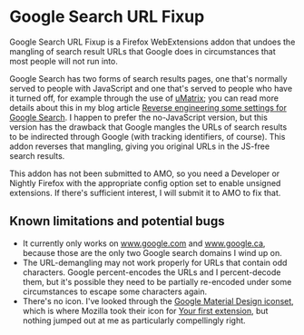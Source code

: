 # Google Search URL Fixup

Google Search URL Fixup is a Firefox WebExtensions addon that undoes the mangling of search result URLs that Google does in circumstances that most people will not run into.

Google Search has two forms of search results pages, one that's normally served to people with JavaScript and one that's served to people who have it turned off, for example through the use of [uMatrix](https://github.com/gorhill/uMatrix); you can read more details about this in my blog article [Reverse engineering some settings for Google Search](https://utcc.utoronto.ca/~cks/space/blog/web/GoogleSearchSettings). I happen to prefer the no-JavaScript version, but this version has the drawback that Google mangles the URLs of search results to be indirected through Google (with tracking identifiers, of course). This addon reverses that mangling, giving you original URLs in the JS-free search results.

This addon has not been submitted to AMO, so you need a Developer or Nightly Firefox with the appropriate config option set to enable unsigned extensions. If there's sufficient interest, I will submit it to AMO to fix that.

## Known limitations and potential bugs

* It currently only works on www.google.com and www.google.ca, because those are the only two Google search domains I wind up on.
* The URL-demangling may not work properly for URLs that contain odd characters. Google percent-encodes the URLs and I percent-decode them, but it's possible they need to be partially re-encoded under some circumstances to escape some characters again.
* There's no icon. I've looked through the [Google Material Design iconset](http://google.github.io/material-design-icons/), which is where Mozilla took their icon for [Your first extension](https://developer.mozilla.org/en-US/Add-ons/WebExtensions/Your_first_WebExtension), but nothing jumped out at me as particularly compellingly right.
